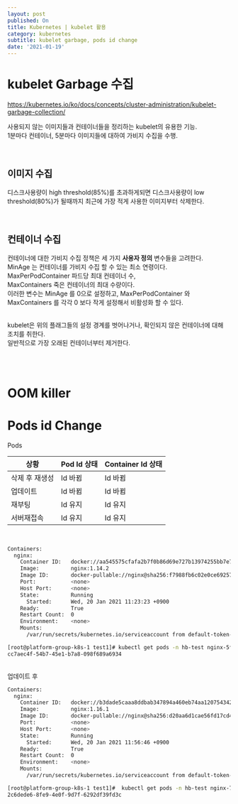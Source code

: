 ```yaml
---
layout: post
published: On
title: Kubernetes | kubelet 활용
category: kubernetes
subtitle: kubelet garbage, pods id change
date: '2021-01-19'
---
```


# kubelet Garbage 수집

<https://kubernetes.io/ko/docs/concepts/cluster-administration/kubelet-garbage-collection/>


사용되지 않는 이미지들과 컨테이너들을 정리하는 kubelet의 유용한 기능. <br>
1분마다 컨테이너, 5분마다 이미지들에 대하여 가비지 수집을 수행.

<br>

## 이미지 수집 
디스크사용량이 high threshold(85%)를 초과하게되면 디스크사용량이 low threshold(80%)가 될때까지 최근에 가장 적게 사용한 이미지부터 삭제한다. 

<br>

## 컨테이너 수집
컨테이너에 대한 가비지 수집 정책은 세 가지 <b>사용자 정의</b> 변수들을 고려한다.<br>
MinAge 는 컨테이너를 가비지 수집 할 수 있는 최소 연령이다. <br>
MaxPerPodContainer 파드당 최대 컨테이너 수,<br>
MaxContainers 죽은 컨테이너의 최대 수량이다.<br> 
이러한 변수는 MinAge 를 0으로 설정하고, MaxPerPodContainer 와 MaxContainers 를 각각 0 보다 작게 설정해서 비활성화 할 수 있다.<br><br>

kubelet은 위의 플래그들의 설정 경계를 벗어나거나, 확인되지 않은 컨테이너에 대해 조치를 취한다.<br>
일반적으로 가장 오래된 컨테이너부터 제거한다. 

<br><br>

# OOM killer 



# Pods id Change

Pods

|상황| Pod Id 상태| Container Id 상태 |
|--|----|----|
|삭제 후 재생성| Id 바뀜| Id 바뀜
|업데이트| Id 바뀜 | Id 바뀜
|재부팅| Id 유지| Id 유지
|서버재접속| Id 유지| Id 유지

<br>

```bash
Containers:
  nginx:
    Container ID:   docker://aa545575cfafa2b7f0b86d69e727b13974255bb7e7c7b9c02c9b6e90ee7975de
    Image:          nginx:1.14.2
    Image ID:       docker-pullable://nginx@sha256:f7988fb6c02e0ce69257d9bd9cf37ae20a60f1df7563c3a2a6abe24160306b8d
    Port:           <none>
    Host Port:      <none>
    State:          Running
      Started:      Wed, 20 Jan 2021 11:23:23 +0900
    Ready:          True
    Restart Count:  0
    Environment:    <none>
    Mounts:
      /var/run/secrets/kubernetes.io/serviceaccount from default-token-k9krb (ro)
```

```bash
[root@platform-group-k8s-1 test1]# kubectl get pods -n hb-test nginx-5f6587f7f8-s2875 -o jsonpath='{.metadata.uid}'
cc7aec4f-54b7-45e1-b7a8-098f689a6934
```

<br>
업데이트 후 
<br>

```bash
Containers:
  nginx:
    Container ID:   docker://b3dade5caaa8ddbab347894a460eb74aa1207543425801d1857b023f9f60b4af
    Image:          nginx:1.16.1
    Image ID:       docker-pullable://nginx@sha256:d20aa6d1cae56fd17cd458f4807e0de462caf2336f0b70b5eeb69fcaaf30dd9c
    Port:           <none>
    Host Port:      <none>
    State:          Running
      Started:      Wed, 20 Jan 2021 11:56:46 +0900
    Ready:          True
    Restart Count:  0
    Environment:    <none>
    Mounts:
      /var/run/secrets/kubernetes.io/serviceaccount from default-token-k9krb (ro)
```

```bash
[root@platform-group-k8s-1 test1]#  kubectl get pods -n hb-test nginx-757bd75865-xjlqn -o jsonpath='{.metadata.uid}'
2c6dede6-8fe9-4e0f-9d7f-6292df39fd3c
```







